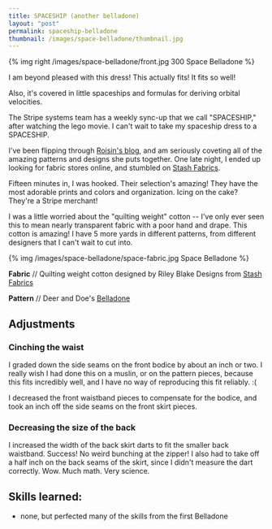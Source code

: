 ```yaml
---
title: SPACESHIP (another belladone)
layout: "post"
permalink: spaceship-belladone
thumbnail: /images/space-belladone/thumbnail.jpg
---
```


{% img right /images/space-belladone/front.jpg 300 Space Belladone %}

I am beyond pleased with this dress! This actually fits! It fits so well!

Also, it's covered in little spaceships and formulas for deriving orbital
velocities.

The Stripe systems team has a weekly sync-up that we call "SPACESHIP," after watching the
lego movie. I can't wait to take my spaceship dress to a SPACESHIP.

I've been flipping through [Roisin's blog](http://dollyclackett.blogspot.com/),
and am seriously coveting all of the amazing patterns and designs she puts together.
One late night, I ended up looking for fabric stores online,
and stumbled on [Stash Fabrics](http://www.stashfabrics.com).

Fifteen minutes in, I was hooked. Their selection's amazing! They have the most
adorable prints and colors and organization. Icing on the cake? They're a Stripe
merchant!

I was a little worried about the "quilting weight" cotton -- I've only ever seen
this to mean nearly transparent fabric with a poor hand and drape. This cotton is
amazing! I have 5 more yards in different patterns, from different designers that
I can't wait to cut into.

{% img /images/space-belladone/space-fabric.jpg Space Belladone %}

**Fabric** // Quilting weight cotton designed by Riley Blake Designs from [Stash Fabrics](http://www.stashfabrics.com/fabric/details/october-afternoon/rocket-age/rocket-blast-in-navy)

**Pattern** // Deer and Doe's [Belladone](http://boutique.deer-and-doe.fr/2-dresses-belladone-dress.html)

## Adjustments

### Cinching the waist

  I graded down the side seams on the front bodice by about an inch or two. I really
  wish I had done this on a muslin, or on the pattern pieces, because this fits incredibly
  well, and I have no way of reproducing this fit reliably. :(

  I decreased the front waistband pieces to compensate for the bodice, and took an inch off
  the side seams on the front skirt pieces.

### Decreasing the size of the back

  I increased the width of the back skirt darts to fit the smaller back waistband. Success!
  No weird bunching at the zipper!
  I also had to take off a half inch on the back seams of the skirt, since I didn't measure
  the dart correctly.
  Wow. Much math. Very science.


## Skills learned:

- none, but perfected many of the skills from the first Belladone
